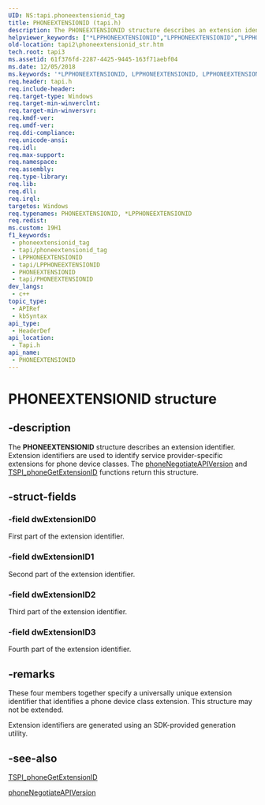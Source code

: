 ```yaml
---
UID: NS:tapi.phoneextensionid_tag
title: PHONEEXTENSIONID (tapi.h)
description: The PHONEEXTENSIONID structure describes an extension identifier.
helpviewer_keywords: ["*LPPHONEEXTENSIONID","LPPHONEEXTENSIONID","LPPHONEEXTENSIONID structure pointer [TAPI 2.2]","PHONEEXTENSIONID","PHONEEXTENSIONID structure [TAPI 2.2]","_tapi2_phoneextensionid_str","tapi/LPPHONEEXTENSIONID","tapi/PHONEEXTENSIONID","tapi2.phoneextensionid_str"]
old-location: tapi2\phoneextensionid_str.htm
tech.root: tapi3
ms.assetid: 61f376fd-2287-4425-9445-163f71aebf04
ms.date: 12/05/2018
ms.keywords: '*LPPHONEEXTENSIONID, LPPHONEEXTENSIONID, LPPHONEEXTENSIONID structure pointer [TAPI 2.2], PHONEEXTENSIONID, PHONEEXTENSIONID structure [TAPI 2.2], _tapi2_phoneextensionid_str, tapi/LPPHONEEXTENSIONID, tapi/PHONEEXTENSIONID, tapi2.phoneextensionid_str'
req.header: tapi.h
req.include-header: 
req.target-type: Windows
req.target-min-winverclnt: 
req.target-min-winversvr: 
req.kmdf-ver: 
req.umdf-ver: 
req.ddi-compliance: 
req.unicode-ansi: 
req.idl: 
req.max-support: 
req.namespace: 
req.assembly: 
req.type-library: 
req.lib: 
req.dll: 
req.irql: 
targetos: Windows
req.typenames: PHONEEXTENSIONID, *LPPHONEEXTENSIONID
req.redist: 
ms.custom: 19H1
f1_keywords:
 - phoneextensionid_tag
 - tapi/phoneextensionid_tag
 - LPPHONEEXTENSIONID
 - tapi/LPPHONEEXTENSIONID
 - PHONEEXTENSIONID
 - tapi/PHONEEXTENSIONID
dev_langs:
 - c++
topic_type:
 - APIRef
 - kbSyntax
api_type:
 - HeaderDef
api_location:
 - Tapi.h
api_name:
 - PHONEEXTENSIONID
---
```


# PHONEEXTENSIONID structure


## -description

The 
<b>PHONEEXTENSIONID</b> structure describes an extension identifier. Extension identifiers are used to identify service provider-specific extensions for phone device classes. The 
<a href="/windows/desktop/api/tapi/nf-tapi-phonenegotiateapiversion">phoneNegotiateAPIVersion</a> and 
<a href="/windows/desktop/api/tspi/nf-tspi-tspi_phonegetextensionid">TSPI_phoneGetExtensionID</a> functions return this structure.

## -struct-fields

### -field dwExtensionID0

First part of the extension identifier.

### -field dwExtensionID1

Second part of the extension identifier.

### -field dwExtensionID2

Third part of the extension identifier.

### -field dwExtensionID3

Fourth part of the extension identifier.

## -remarks

These four members together specify a universally unique extension identifier that identifies a phone device class extension. This structure may not be extended.

Extension identifiers are generated using an SDK-provided generation utility.

## -see-also

<a href="/windows/desktop/api/tspi/nf-tspi-tspi_phonegetextensionid">TSPI_phoneGetExtensionID</a>



<a href="/windows/desktop/api/tapi/nf-tapi-phonenegotiateapiversion">phoneNegotiateAPIVersion</a>
